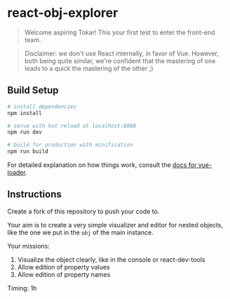 # react-obj-explorer

> Welcome aspiring Tokar! This your first test to enter the front-end team.

> Disclaimer: we don't use React internally, in favor of Vue.
  However, both being quite similar, we're confident that the mastering of one
  leads to a quick the mastering of the other ;)

## Build Setup

``` bash
# install dependencies
npm install

# serve with hot reload at localhost:8080
npm run dev

# build for production with minification
npm run build
```

For detailed explanation on how things work, consult the [docs for vue-loader](http://vuejs.github.io/vue-loader).

## Instructions

Create a fork of this repository to push your code to.

Your aim is to create a very simple visualizer and editor for nested objects,
like the one we put in the `obj` of the main instance.

Your missions:
1. Visualize the object clearly, like in the console or react-dev-tools
2. Allow edition of property values
3. Allow edition of property names

Timing: 1h

